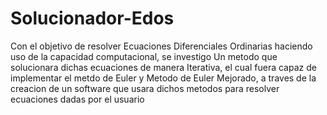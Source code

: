 # Solucionador-Edos
Con el objetivo de resolver Ecuaciones Diferenciales Ordinarias haciendo uso de la capacidad computacional, se investigo Un metodo que solucionara dichas
ecuaciones de manera Iterativa, el cual fuera capaz de implementar el metdo de Euler y Metodo de Euler Mejorado, a traves de la creacion de un software que usara dichos
metodos para resolver ecuaciones dadas por el usuario
